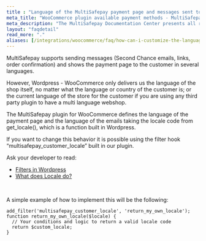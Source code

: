 ```yaml
---
title : "Language of the MultiSafepay payment page and messages sent to the customer"
meta_title: "WooCommerce plugin available payment methods - MultiSafepay Docs"
meta_description: "The MultiSafepay Documentation Center presents all relevant information about our Plugins and API. You can also find support pages for payment methods, tools and general questions as well as the contact details of our Support and Integration Teams."
layout: "faqdetail"
read_more: "."
aliases: [/integrations/woocommerce/faq/how-can-i-customize-the-language-of-payment-page-and-emails/]
---
```


MultiSafepay supports sending messages (Second Chance emails, links, order confirmation) and shows the payment page to the customer in several languages. 

However, Wordpress - WooCommerce only delivers us the language of the shop itself, no matter what the language or country of the customer is; or the current language of the store for the customer if you are using any third party plugin to have a multi language webshop. 

The MultiSafepay plugin for WooCommerce defines the language of the payment page and the language of the emails taking the locale code from get_locale(), which is a function built in Wordpress.

If you want to change this behavior it is possible using the filter hook “multisafepay_customer_locale” built in our plugin.

Ask your developer to read:

+ [Filters in Wordpress](https://developer.wordpress.org/plugins/hooks/filters/)
+ [What does Locale do?](https://docs.multisafepay.com/faq/api/locale/)

&nbsp;

A simple example of how to implement this will be the following: 

``` 
add_filter('multisafepay_customer_locale', 'return_my_own_locale');
function return_my_own_locale($locale) {
  // Your conditions and logic to return a valid locale code
  return $custom_locale;
}
```

